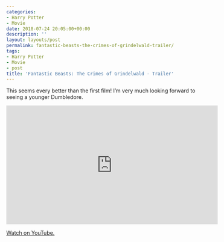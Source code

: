 ```yaml
---
categories:
- Harry Potter
- Movie
date: 2018-07-24 20:05:00+00:00
description: ''
layout: layouts/post
permalink: fantastic-beasts-the-crimes-of-grindelwald-trailer/
tags:
- Harry Potter
- Movie
- post
title: 'Fantastic Beasts: The Crimes of Grindelwald - Trailer'
---
```


<p>This seems every better than the first film! I’m very much looking forward to seeing a younger Dumbledore.</p>
<p><iframe width="560" height="315" src="https://www.youtube.com/embed/vvFybpmyB9E" frameborder="0" allow="autoplay; encrypted-media" allowfullscreen></iframe></p>
<p><a href="https://www.youtube.com/watch?v=vvFybpmyB9E">Watch on YouTube.</a></p>